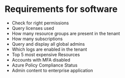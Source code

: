 # Requirements for software
- Check for right permissions
- Query licenses used
- How many resource groups are present in the tenant
- How many subscriptions
- Query and display all global admins
- Which logs are enabled in the tenant
- Top 5 most expensive Resources
- Accounts with MFA disabled
- Azure Policy Compliance Status
- Admin content to enterprise application
